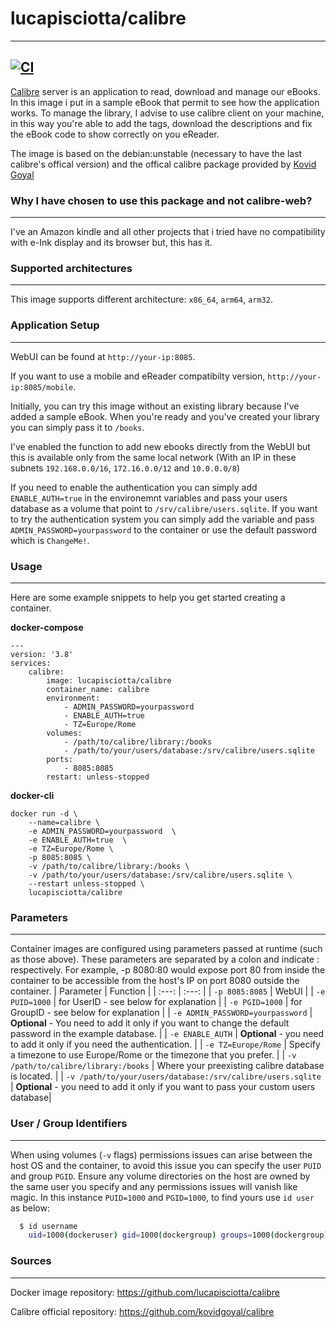# lucapisciotta/calibre
------------------------

[![CI](https://github.com/lucapisciotta/laboratory/actions/workflows/main.yml/badge.svg)](https://github.com/lucapisciotta/laboratory/actions/workflows/main.yml)
------------------------
[Calibre](https://github.com/kovidgoyal/calibre) server is an application to read, download and manage our eBooks.
In this image i put in a sample eBook that permit to see how the application works.
To manage the library, I advise to use calibre client on your machine, in this way you're able to add the tags, download the descriptions and fix the eBook code to show correctly on you eReader.

The image is based on the debian:unstable (necessary to have the last calibre's offical version) and the offical calibre package provided by [Kovid Goyal](https://github.com/kovidgoyal/calibre)

### Why I have chosen to use this package and not calibre-web?
------------------------
I've an Amazon kindle and all other projects that i tried have no compatibility with e-Ink display and its browser but, this has it.

### Supported architectures
------------------------
This image supports different architecture: `x86_64`, `arm64`, `arm32`.

### Application Setup
------------------------
WebUI can be found at `http://your-ip:8085`.

If you want to use a mobile and eReader compatibilty version, `http://your-ip:8085/mobile`.

Initially, you can try this image without an existing library because I've added a sample eBook. When you're ready and you've created your library you can simply pass it to `/books`.

I've enabled the function to add new ebooks directly from the WebUI but this is available only from the same local network (With an IP in these subnets `192.168.0.0/16`, `172.16.0.0/12` and `10.0.0.0/8`)

If you need to enable the authentication you can simply add `ENABLE_AUTH=true` in the environemnt variables and pass your users database as a volume that point to `/srv/calibre/users.sqlite`.
If you want to try the authentication system you can simply add the variable and pass `ADMIN_PASSWORD=yourpassword` to the container or use the default password which is `ChangeMe!`.

### Usage
------------------------
Here are some example snippets to help you get started creating a container.

**docker-compose**
```
---
version: '3.8'
services:
    calibre:
        image: lucapisciotta/calibre
        container_name: calibre
        environment:
            - ADMIN_PASSWORD=yourpassword
            - ENABLE_AUTH=true
            - TZ=Europe/Rome
        volumes:
            - /path/to/calibre/library:/books
            - /path/to/your/users/database:/srv/calibre/users.sqlite
        ports:
            - 8085:8085
        restart: unless-stopped
```
**docker-cli**
```
docker run -d \
    --name=calibre \
    -e ADMIN_PASSWORD=yourpassword  \
    -e ENABLE_AUTH=true  \
    -e TZ=Europe/Rome \
    -p 8085:8085 \
    -v /path/to/calibre/library:/books \
    -v /path/to/your/users/database:/srv/calibre/users.sqlite \
    --restart unless-stopped \
    lucapisciotta/calibre
```
### Parameters
------------------------
Container images are configured using parameters passed at runtime (such as those above). These parameters are separated by a colon and indicate <external>:<internal> respectively. For example, -p 8080:80 would expose port 80 from inside the container to be accessible from the host's IP on port 8080 outside the container.
| Parameter | Function |
| :---: | :---: |
| `-p 8085:8085` | WebUI |
| `-e PUID=1000` | for UserID - see below for explanation |
| `-e PGID=1000` | for GroupID - see below for explanation |
| `-e ADMIN_PASSWORD=yourpassword` | **Optional** - You need to add it only if you want to change the default password in the example database. |
| `-e ENABLE_AUTH` | **Optional** -  you need to add it only if you need the authentication. |
| `-e TZ=Europe/Rome` | Specify a timezone to use Europe/Rome or the timezone that you prefer. |
| `-v /path/to/calibre/library:/books` | Where your preexisting calibre database is located. |
| `-v /path/to/your/users/database:/srv/calibre/users.sqlite` | **Optional** - you need to add it only if you want to pass your custom users database|

### User / Group Identifiers
------------------------
When using volumes (`-v` flags) permissions issues can arise between the host OS and the container, to avoid this issue you can specify the user `PUID` and group `PGID`.
Ensure any volume directories on the host are owned by the same user you specify and any permissions issues will vanish like magic.
In this instance `PUID=1000` and `PGID=1000`, to find yours use `id user` as below:

```bash
  $ id username
    uid=1000(dockeruser) gid=1000(dockergroup) groups=1000(dockergroup)
```

### Sources
------------------------
Docker image repository: https://github.com/lucapisciotta/calibre

Calibre official repository: https://github.com/kovidgoyal/calibre
